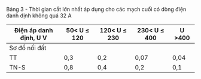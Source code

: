 Bảng 3 - Thời gian cắt lớn nhất áp dụng cho các mạch cuối có dòng điện danh định không quá 32 A

| Điện áp danh định, U V   | 50< U ≤ 120   | 120< U ≤ 230   | 230< U ≤ 400   | U >400   |
|--------------------------|---------------|----------------|----------------|----------|
| Sơ đồ nối đất            |               |                |                |          |
| TT                       | 0,3           | 0,2            | 0,07           | 0,04     |
| TN-S                     | 0,8           | 0,4            | 0,2            | 0,1      |